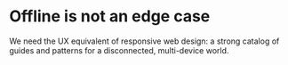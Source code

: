 # Offline is not an edge case

We need the UX equivalent of responsive web design: a strong catalog of guides and patterns for a disconnected, multi-device world.
